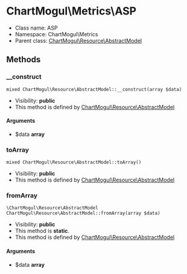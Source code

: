 ChartMogul\Metrics\ASP
===============






* Class name: ASP
* Namespace: ChartMogul\Metrics
* Parent class: [ChartMogul\Resource\AbstractModel](ChartMogul-Resource-AbstractModel.md)







Methods
-------


### __construct

    mixed ChartMogul\Resource\AbstractModel::__construct(array $data)





* Visibility: **public**
* This method is defined by [ChartMogul\Resource\AbstractModel](ChartMogul-Resource-AbstractModel.md)


#### Arguments
* $data **array**



### toArray

    mixed ChartMogul\Resource\AbstractModel::toArray()





* Visibility: **public**
* This method is defined by [ChartMogul\Resource\AbstractModel](ChartMogul-Resource-AbstractModel.md)




### fromArray

    \ChartMogul\Resource\AbstractModel ChartMogul\Resource\AbstractModel::fromArray(array $data)





* Visibility: **public**
* This method is **static**.
* This method is defined by [ChartMogul\Resource\AbstractModel](ChartMogul-Resource-AbstractModel.md)


#### Arguments
* $data **array**


